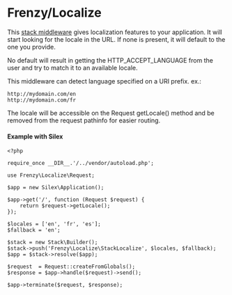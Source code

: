Frenzy/Localize
===============

This [stack middleware](http://stackphp.com) gives localization features to your
application. It will start looking for the locale in the URL. If none is
present, it will default to the one you provide.

No default will result in getting the HTTP_ACCEPT_LANGUAGE from the user and
try to match it to an available locale.

This middleware can detect language specified on a URI prefix. ex.:
```
http://mydomain.com/en
http://mydomain.com/fr
```

The locale will be accessible on the Request getLocale() method and be removed
from the request pathinfo for easier routing.

#### Example with Silex
```
<?php

require_once __DIR__.'/../vendor/autoload.php';

use Frenzy\Localize\Request;

$app = new Silex\Application();

$app->get('/', function (Request $request) {
	return $request->getLocale();
});

$locales = ['en', 'fr', 'es'];
$fallback = 'en';

$stack = new Stack\Builder();
$stack->push('Frenzy\Localize\StackLocalize', $locales, $fallback);
$app = $stack->resolve($app);

$request  = Request::createFromGlobals();
$response = $app->handle($request)->send();

$app->terminate($request, $response);
```

